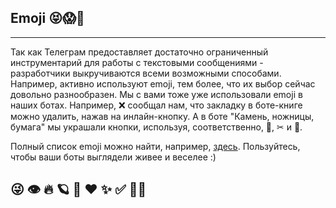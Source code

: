 ## Emoji 😝😱🤪
------------

Так как Телеграм предоставляет достаточно ограниченный инструментарий для работы с текстовыми сообщениями - разработчики выкручиваются всеми возможными способами. Например, активно используют emoji, тем более, что их выбор сейчас довольно разнообразен. Мы с вами тоже уже использовали emoji в наших ботах. Например, ❌ сообщал нам, что закладку в боте-книге можно удалить, нажав на инлайн-кнопку. А в боте "Камень, ножницы, бумага" мы украшали кнопки, используя, соответственно, 🗿, ✂ и 📜.

Полный список emoji можно найти, например, [здесь](https://www.unicode.org/emoji/charts/full-emoji-list.html). Пользуйтесь, чтобы ваши боты выглядели живее и веселее :)

😜 👁 🔥 🪐 🎄 ❤️ ✨ ✅ 🤷‍♂️
---------------------------